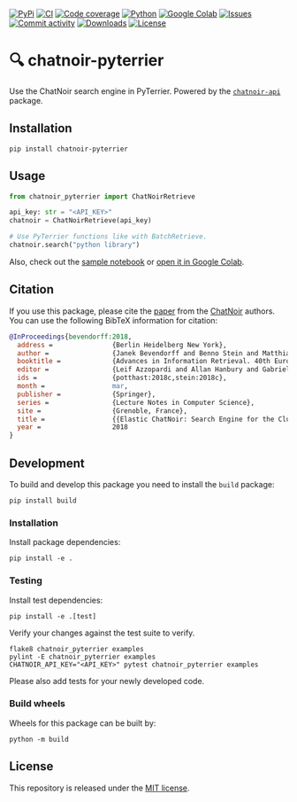 [![PyPi](https://img.shields.io/pypi/v/chatnoir-pyterrier?style=flat-square)](https://pypi.org/project/chatnoir-pyterrier/)
[![CI](https://img.shields.io/github/workflow/status/heinrichreimer/chatnoir-pyterrier/CI?style=flat-square)](https://github.com/heinrichreimer/chatnoir-pyterrier/actions?query=workflow%3A"CI")
[![Code coverage](https://img.shields.io/codecov/c/github/heinrichreimer/chatnoir-pyterrier?style=flat-square)](https://codecov.io/github/heinrichreimer/chatnoir-pyterrier/)
[![Python](https://img.shields.io/pypi/pyversions/chatnoir-pyterrier?style=flat-square)](https://pypi.org/project/chatnoir-pyterrier/)
[![Google Colab](https://img.shields.io/badge/example-open%20in%20colab-informational?style=flat-square)](https://colab.research.google.com/github/heinrichreimer/chatnoir-pyterrier/blob/main/examples/search.ipynb)
[![Issues](https://img.shields.io/github/issues/heinrichreimer/chatnoir-pyterrier?style=flat-square)](https://github.com/heinrichreimer/chatnoir-pyterrier/issues)
[![Commit activity](https://img.shields.io/github/commit-activity/m/heinrichreimer/chatnoir-pyterrier?style=flat-square)](https://github.com/heinrichreimer/chatnoir-pyterrier/commits)
[![Downloads](https://img.shields.io/pypi/dm/chatnoir-pyterrier?style=flat-square)](https://pypi.org/project/chatnoir-pyterrier/)
[![License](https://img.shields.io/github/license/heinrichreimer/chatnoir-pyterrier?style=flat-square)](LICENSE)

# 🔍 chatnoir-pyterrier

Use the ChatNoir search engine in PyTerrier. Powered by the [`chatnoir-api`](https://pypi.org/project/chatnoir-api/) package.

## Installation

```shell
pip install chatnoir-pyterrier
```

## Usage

```python
from chatnoir_pyterrier import ChatNoirRetrieve

api_key: str = "<API_KEY>"
chatnoir = ChatNoirRetrieve(api_key)

# Use PyTerrier functions like with BatchRetrieve.
chatnoir.search("python library")
```

Also, check out the [sample notebook](examples/search.ipynb) or [open it in Google Colab](https://colab.research.google.com/github/heinrichreimer/chatnoir-pyterrier/blob/main/examples/search.ipynb).

## Citation

If you use this package, please cite the [paper](https://webis.de/publications.html#bevendorff_2018)
from the [ChatNoir](https://github.com/chatnoir-eu) authors. 
You can use the following BibTeX information for citation:

```bibtex
@InProceedings{bevendorff:2018,
  address =               {Berlin Heidelberg New York},
  author =                {Janek Bevendorff and Benno Stein and Matthias Hagen and Martin Potthast},
  booktitle =             {Advances in Information Retrieval. 40th European Conference on IR Research (ECIR 2018)},
  editor =                {Leif Azzopardi and Allan Hanbury and Gabriella Pasi and Benjamin Piwowarski},
  ids =                   {potthast:2018c,stein:2018c},
  month =                 mar,
  publisher =             {Springer},
  series =                {Lecture Notes in Computer Science},
  site =                  {Grenoble, France},
  title =                 {{Elastic ChatNoir: Search Engine for the ClueWeb and the Common Crawl}},
  year =                  2018
}
```

## Development

To build and develop this package you need to install the `build` package:

```shell
pip install build
```

### Installation

Install package dependencies:

```shell
pip install -e .
```

### Testing

Install test dependencies:

```shell
pip install -e .[test]
```

Verify your changes against the test suite to verify.

```shell
flake8 chatnoir_pyterrier examples
pylint -E chatnoir_pyterrier examples
CHATNOIR_API_KEY="<API_KEY>" pytest chatnoir_pyterrier examples
```

Please also add tests for your newly developed code.

### Build wheels

Wheels for this package can be built by:

```shell
python -m build
```

## License

This repository is released under the [MIT license](LICENSE).
